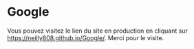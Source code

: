 # Google
Vous pouvez visitez le lien du site en production en cliquant sur https://neilly808.github.io/Google/. 
Merci pour le visite.
